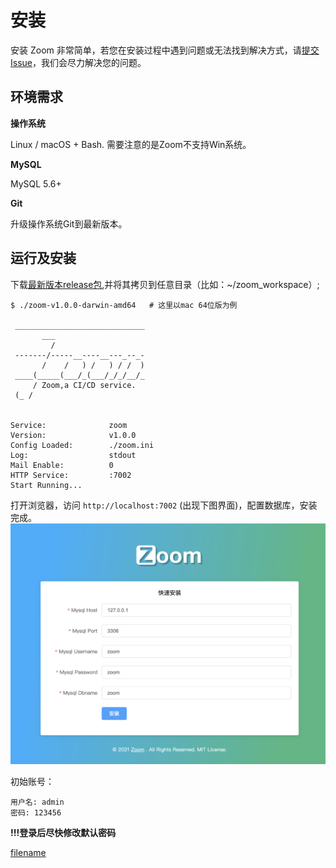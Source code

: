 # 安装

安装 Zoom 非常简单，若您在安装过程中遇到问题或无法找到解决方式，请[提交Issue](https://github.com/zoom-ci/zoom-ci/issues)，我们会尽力解决您的问题。

## 环境需求

**操作系统**

Linux / macOS + Bash. 需要注意的是Zoom不支持Win系统。

**MySQL**

MySQL 5.6+

**Git**

升级操作系统Git到最新版本。

## 运行及安装

下载[最新版本release包](https://github.com/zoom-ci/zoom-ci/releases),并将其拷贝到任意目录（比如：~/zoom_workspace）;

```shell
$ ./zoom-v1.0.0-darwin-amd64   # 这里以mac 64位版为例 

 _____________________________
       ___                    
         /                    
 -------/-----__----__---_--_-
       /    /   ) /   ) / /  )
 ____(_____(___/_(___/_/_/__/_
     / Zoom,a CI/CD service.  
 (_ /                         


Service:              zoom
Version:              v1.0.0
Config Loaded:        ./zoom.ini
Log:                  stdout
Mail Enable:          0
HTTP Service:         :7002
Start Running...
```

打开浏览器，访问 `http://localhost:7002` (出现下图界面)，配置数据库，安装完成。
<img class="app-img-eg" src="assets/img/zoom-install.png" />

初始账号：
```
用户名: admin
密码: 123456
```
**!!!登录后尽快修改默认密码**

[filename](include/footer.md ':include')